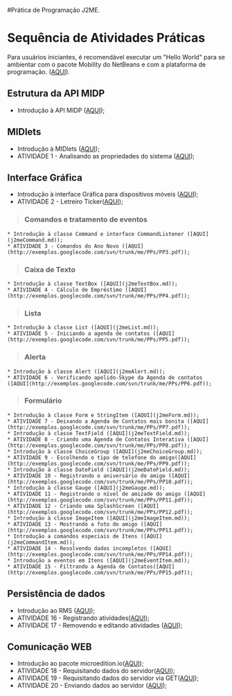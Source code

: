 #Prática de Programação J2ME.

# Sequência de Atividades Práticas #

Para usuários iniciantes, é recomendável executar um "Hello World" para se ambientar com o pacote Mobility do NetBeans e com a plataforma de programação. ([AQUI](http://exemplos.googlecode.com/svn/trunk/me/PPs/PrimeiroMidlet.java)).

## Estrutura da API MIDP ##
  * Introdução à API MIDP ([AQUI](apiMIDP.md));

## MIDlets ##
  * Introdução à MIDlets ([AQUI](j2meMIDlet.md));
  * ATIVIDADE 1 - Analisando as propriedades do sistema ([AQUI](http://exemplos.googlecode.com/svn/trunk/me/PPs/PP1.pdf));

## Interface Gráfica ##
  * Introdução à interface Gráfica para dispositivos móveis ([AQUI](j2meIntroUi.md));
  * ATIVIDADE 2 - Letreiro Ticker([AQUI](http://exemplos.googlecode.com/svn/trunk/me/PPs/PP2.pdf));

> ### Comandos e tratamento de eventos ###
    * Introdução à classe Command e interface CommandListener ([AQUI](j2meCommand.md));
    * ATIVIDADE 3 - Comandos do Ano Novo ([AQUI](http://exemplos.googlecode.com/svn/trunk/me/PPs/PP3.pdf));

> ### Caixa de Texto ###
    * Introdução à classe TextBox ([AQUI](j2meTextBox.md));
    * ATIVIDADE 4 - Cálculo de Empréstimo ([AQUI](http://exemplos.googlecode.com/svn/trunk/me/PPs/PP4.pdf));

> ### Lista ###
    * Introdução à classe List ([AQUI](j2meList.md));
    * ATIVIDADE 5 - Iniciando a agenda de contatos ([AQUI](http://exemplos.googlecode.com/svn/trunk/me/PPs/PP5.pdf));

> ### Alerta ###
    * Introdução à classe Alert ([AQUI](j2meAlert.md));
    * ATIVIDADE 6 - Verificando apelido-Skype da Agenda de contatos ([AQUI](http://exemplos.googlecode.com/svn/trunk/me/PPs/PP6.pdf));

> ### Formulário ###
    * Introdução à classe Form e StringItem ([AQUI](j2meForm.md));
    * ATIVIDADE 7 - Deixando a Agenda de Contatos mais bonita ([AQUI](http://exemplos.googlecode.com/svn/trunk/me/PPs/PP7.pdf));
    * Introdução à classe TextField ([AQUI](j2meTextField.md));
    * ATIVIDADE 8 - Criando uma Agenda de Contatos Interativa ([AQUI](http://exemplos.googlecode.com/svn/trunk/me/PPs/PP8.pdf));
    * Introdução à classe ChoiceGroup ([AQUI](j2meChoiceGroup.md));
    * ATIVIDADE 9 - Escolhendo o tipo de telefone do amigo([AQUI](http://exemplos.googlecode.com/svn/trunk/me/PPs/PP9.pdf));
    * Introdução à classe DateField ([AQUI](j2meDateField.md));
    * ATIVIDADE 10 - Registrando o aniversário do amigo ([AQUI](http://exemplos.googlecode.com/svn/trunk/me/PPs/PP10.pdf));
    * Introdução à classe Gauge ([AQUI](j2meGauge.md));
    * ATIVIDADE 11 - Registrando o nível de amizade do amigo ([AQUI](http://exemplos.googlecode.com/svn/trunk/me/PPs/PP11.pdf));
    * ATIVIDADE 12 - Criando uma SplashScreen ([AQUI](http://exemplos.googlecode.com/svn/trunk/me/PPs/PP12.pdf));
    * Introdução à classe ImageItem ([AQUI](j2meImageItem.md));
    * ATIVIDADE 13 - Mostrando a foto do amigo ([AQUI](http://exemplos.googlecode.com/svn/trunk/me/PPs/PP13.pdf));
    * Introdução a comandos especiais de Itens ([AQUI](j2meCommandItem.md));
    * ATIVIDADE 14 - Resolvendo dados incompletos ([AQUI](http://exemplos.googlecode.com/svn/trunk/me/PPs/PP14.pdf));
    * Introdução a eventos em Itens ([AQUI](j2meEventItem.md));
    * ATIVIDADE 15 - Filtrando a Agenda de Contatos([AQUI](http://exemplos.googlecode.com/svn/trunk/me/PPs/PP15.pdf));


## Persistência de dados ##
  * Introdução ao RMS ([AQUI](j2meRMS.md));
  * ATIVIDADE 16 - Registrando atividades([AQUI](http://exemplos.googlecode.com/svn/trunk/me/PPs/PP16.pdf));
  * ATIVIDADE 17 - Removendo e editando atividades ([AQUI](http://exemplos.googlecode.com/svn/trunk/me/PPs/PP17.pdf));

## Comunicação WEB ##
  * Introdução ao pacote microedition.io([AQUI](j2meConnection.md));
  * ATIVIDADE 18 - Requisitando dados do servidor([AQUI](http://exemplos.googlecode.com/svn/trunk/me/PPs/PP18.pdf));
  * ATIVIDADE 19 - Requisitando dados do servidor via GET([AQUI](http://exemplos.googlecode.com/svn/trunk/me/PPs/PP19.pdf));
  * ATIVIDADE 20 - Enviando dados ao servidor ([AQUI](http://exemplos.googlecode.com/svn/trunk/me/PPs/PP20.pdf));